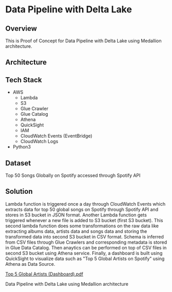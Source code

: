 # Data Pipeline with Delta Lake

## Overview 

This is Proof of Concept for Data Pipeline with Delta Lake using Medallion architecture.

## Architecture



## Tech Stack

- AWS
  - Lambda
  - S3
  - Glue Crawler
  - Glue Catalog
  - Athena
  - QuickSight
  - IAM
  - CloudWatch Events (EventBridge)
  - CloudWatch Logs
- Python3

## Dataset

Top 50 Songs Globally on Spotify accessed through Spotify API

## Solution

Lambda function is triggered once a day through CloudWatch Events which extracts data for top 50 global songs on Spotify through Spotify API and stores in S3 bucket in JSON format. Another Lambda function gets triggered whenever a new file is added to S3 bucket (first S3 bucket). This second lambda function does some transformations on the raw data like extracting albums data, artists data and songs data and storing the transformed data into second S3 bucket in CSV format. Schema is inferred from CSV files through Glue Crawlers and corresponding metadata is stored in Glue Data Catalog. Then anaytics can be performed on top of CSV files in second S3 bucket using Athena service. Finally, a dashboard is built using QuickSight to visualize data such as "Top 5 Global Artists on Spotify" using Athena as Data Source.

[Top 5 Global Artists (Dashboard).pdf](https://github.com/user-attachments/files/15949227/Top.5.Global.Artists.Dashboard.pdf)



Data Pipeline with Delta Lake using Medallion architecture
